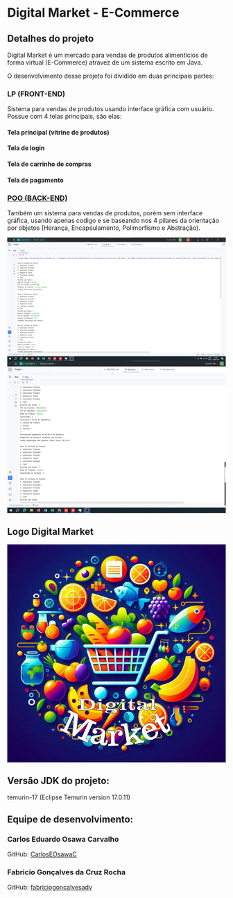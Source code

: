 # Digital Market - E-Commerce
## Detalhes do projeto
Digital Market é um mercado para vendas de produtos alimenticios de forma virtual (E-Commerce) atravez de um sistema escrito em Java.

O desenvolvimento desse projeto foi dividido em duas principais partes:
### LP (FRONT-END)
Sistema para vendas de produtos usando interface gráfica com usuário. Possue com 4 telas principais, são elas:
#### Tela principal (vitrine de produtos)

#### Tela de login 

#### Tela de carrinho de compras

#### Tela de pagamento 

### <a href="https://github.com/CarlosEOsawaC/TrabalhoFinal-LP-POO/tree/main/TrabalhoFinalPOO" target="_blank">POO (BACK-END)</a>
Também um sistema para vendas de produtos, porém sem interface gráfica, usando apenas codigo e se baseando nos 4 pilares da orientação por objetos (Herança, Encapsulamento, Polimorfismo e Abstração).

<img align="center" alt="Header" src="https://github.com/CarlosEOsawaC/TrabalhoFinal-LP-POO/blob/main/Img%20README/PrintPOO1.png"/>

<img align="center" alt="Header" src="https://github.com/CarlosEOsawaC/TrabalhoFinal-LP-POO/blob/main/Img%20README/PrintPOO2.png"/>

## Logo Digital Market

<img align="center" alt="Header" src="https://github.com/CarlosEOsawaC/TrabalhoFinal-LP-POO/blob/main/Img%20README/Logo%20Digital%20Market%20README.png"/>

## Versão JDK do projeto:
temurin-17 (Eclipse Temurin version 17.0.11)
## Equipe de desenvolvimento:
### Carlos Eduardo Osawa Carvalho
GitHub: <a href="https://github.com/CarlosEOsawaC" target="_blank">CarlosEOsawaC</a>
### Fabricio Gonçalves da Cruz Rocha
GitHub: <a href="https://github.com/fabriciogoncalvesadv" target="_blank">fabriciogoncalvesadv</a>
